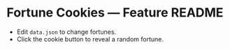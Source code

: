 # Fortune Cookies — Feature README

- Edit `data.json` to change fortunes.
- Click the cookie button to reveal a random fortune.